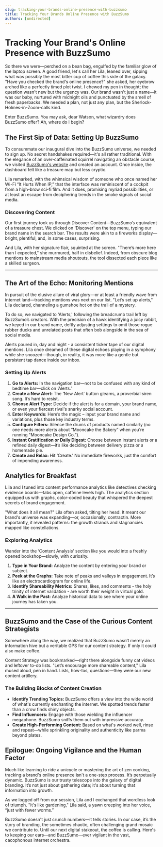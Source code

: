 ```yaml
---
slug: tracking-your-brands-online-presence-with-buzzsumo
title: Tracking Your Brands Online Presence with BuzzSumo
authors: [undirected]
---
```



# Tracking Your Brand's Online Presence with BuzzSumo

So there we were—perched on a bean bag, engulfed by the familiar glow of the laptop screen. A good friend, let's call her Lila, leaned over, sipping what was possibly the most bitter cup of coffee this side of the galaxy. "Have you checked the brand's online presence?" she asked, her eyebrow arched like a perfectly timed plot twist. I chewed my pen in thought; the question wasn't new but the urgency was. Our brand wasn't just a name—it was our baby, nurtured with midnight oils and punctuated by the smell of fresh paperbacks. We needed a plan, not just any plan, but the Sherlock-Holmes-in-Zoom-calls kind.

Enter BuzzSumo. You may ask, dear Watson, what wizardry does BuzzSumo offer? Ah, where do I begin?

## The First Sip of Data: Setting Up BuzzSumo

To consummate our inaugural dive into the BuzzSumo universe, we needed to sign up. No secret handshakes required—it's all rather traditional. With the elegance of an over-caffeinated squirrel navigating an obstacle course, we visited [BuzzSumo's website](https://buzzsumo.com) and created an account. Once inside, the dashboard felt like a treasure map but less cryptic. 

Lila remarked, with the whimsical wisdom of someone who once named her Wi-Fi “It Hurts When IP,” that the interface was reminiscent of a cockpit from a high-brow sci-fi film. And it does, promising myriad possibilities, or at least an escape from deciphering trends in the smoke signals of social media.

### Discovering Content

Our first journey took us through Discover Content—BuzzSumo’s equivalent of a treasure chest. We clicked on 'Discover' on the top menu, typing our brand name in the search bar. The results were akin to a fireworks display—bright, plentiful, and, in some cases, surprising. 

And Lila, with her signature flair, squinted at the screen. "There’s more here than I expected," she murmured, half in disbelief. Indeed, from obscure blog mentions to mainstream media shoutouts, the tool dissected each piece like a skilled surgeon.

---

## The Art of the Echo: Monitoring Mentions

In pursuit of the elusive allure of viral glory—or at least a friendly wave from internet land—tracking mentions was next on our list. "Let’s set up alerts," Lila declared, channeling a gumshoe hot on the trail of a mystery. 

To do so, we navigated to 'Alerts,' following the breadcrumb trail left by BuzzSumo’s creators. With the precision of a hawk identifying a juicy rabbit, we keyed in our brand name, deftly adjusting settings to omit those rogue rubber ducks and unrelated posts that often bob alongside in the sea of social media.

Alerts poured in, day and night - a consistent ticker tape of our digital mentions. Lila once dreamed of these digital echoes playing in a symphony while she snoozed—though, in reality, it was more like a gentle but persistent tap dance inside our inbox. 

### Setting Up Alerts

1. **Go to Alerts:** In the navigation bar—not to be confused with any kind of bedtime bar—click on ‘Alerts.’
2. **Create a New Alert:** The ‘New Alert’ button gleams, a proverbial siren song. It’s hard to resist.
3. **Choose Alert Type:** Decide if the alert is for a domain, your brand name, or even your fiercest rival's snarky social account.
4. **Enter Keywords:** Here’s the magic – input your brand name and variations, plus those key industry terms.
5. **Configure Filters:** Silence the drums of products named similarly (no one needs more alerts about “Mooncake the Bakery” when you’re running "Mooncake Design Co.”).
6. **Instant Gratification or Daily Digest:** Choose between instant alerts or a refined daily digest—it’s like deciding between delivery pizza or a homemade pie.
7. **Create and Relax:** Hit ‘Create.’ No immediate fireworks, just the comfort of impending awareness.

## Analytics for Breakfast

Lila and I tuned into content performance analytics like detectives checking evidence boards—tabs open, caffeine levels high. The analytics section equipped us with graphs, color-coded beauty that whispered the deepest secrets of brand engagement.

"What does it all mean?" Lila often asked, tilting her head. It meant our brand's universe was expanding—or, occasionally, contractin. More importantly, it revealed patterns: the growth strands and stagnancies mapped like constellations.

### Exploring Analytics

Wander into the ‘Content Analysis’ section like you would into a freshly opened bookshop—slowly, with curiosity.

1. **Type in Your Brand:** Analyze the content by entering your brand or subject.
2. **Peek at the Graphs:** Take note of peaks and valleys in engagement. It’s like an electrocardiogram for online life.
3. **Identify Shareability Metrics:** Shares, likes, and comments - the holy trinity of internet validation - are worth their weight in virtual gold.
4. **A Walk in the Past:** Analyze historical data to see where your online journey has taken you.

---

## BuzzSumo and the Case of the Curious Content Strategists

Somewhere along the way, we realized that BuzzSumo wasn’t merely an information hive but a veritable GPS for our content strategy. If only it could also make coffee.

Content Strategy was bookmarked—right there alongside funny cat videos and leftover to-do lists. "Let’s encourage more shareable content," Lila mused aloud, pen in hand. Lists, how-tos, questions—they were our new content artillery.

### The Building Blocks of Content Creation

- **Identify Trending Topics:** BuzzSumo offers a view into the wide world of what's currently enchanting the internet. We spotted trends faster than a crow finds shiny objects.
- **Find Influencers:** Engage with those wielding the influencer megaphone. BuzzSumo sniffs them out with impressive accuracy.
- **Create High-Performing Content:** Based on what's worked well, rinse and repeat—while sprinkling originality and authenticity like parma beyond plates.

## Epilogue: Ongoing Vigilance and the Human Factor

Much like learning to ride a unicycle or mastering the art of zen cooking, tracking a brand's online presence isn't a one-step process. It’s perpetually dynamic. BuzzSumo is our trusty telescope into the galaxy of digital branding. It’s not just about gathering data; it's about turning that information into growth. 

As we logged off from our session, Lila and I exchanged that wordless look of triumph. "It's like gardening," Lila said, a yawn creeping into her voice, “just with fewer worms.”

BuzzSumo doesn't just crunch numbers—it tells stories. In our case, it’s the story of branding, the sometimes chaotic, often challenging grand mosaic we contribute to. Until our next digital stakeout, the coffee is calling. Here's to keeping our ears—and BuzzSumo—ever vigilant in the vast, cacophonous internet orchestra.